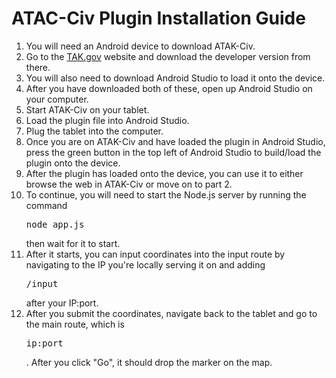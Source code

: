 <body>
    <div class="container">
        <h1>ATAC-Civ Plugin Installation Guide</h1>
        <ol>
            <li>You will need an Android device to download ATAK-Civ.</li>
            <li>Go to the <a href="https://tak.gov/">TAK.gov</a> website and download the developer version from there.</li>
            <li>You will also need to download Android Studio to load it onto the device.</li>
            <li>After you have downloaded both of these, open up Android Studio on your computer.</li>
            <li>Start ATAK-Civ on your tablet.</li>
            <li>Load the plugin file into Android Studio.</li>
            <li>Plug the tablet into the computer.</li>
            <li>Once you are on ATAK-Civ and have loaded the plugin in Android Studio, press the green button in the top
                left of Android Studio to build/load the plugin onto the device.</li>
            <li>After the plugin has loaded onto the device, you can use it to either browse the web in ATAK-Civ or move on
                to part 2.</li>
            <li>To continue, you will need to start the Node.js server by running the command <pre>node app.js</pre>
                then wait for it to start.</li>
            <li>After it starts, you can input coordinates into the input route by navigating to the IP you're locally serving
                it on and adding <pre>/input</pre> after your IP:port.</li>
            <li>After you submit the coordinates, navigate back to the tablet and go to the main route, which is <pre>ip:port</pre>.
                After you click "Go", it should drop the marker on the map.</li>
        </ol>
    </div>
</body>

</html>

